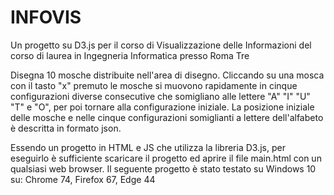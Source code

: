 # INFOVIS
Un progetto su D3.js per il corso di Visualizzazione delle Informazioni del corso di laurea in Ingegneria Informatica presso Roma Tre

Disegna 10 mosche distribuite nell'area di disegno. Cliccando su una
mosca con il tasto "x" premuto le mosche si muovono rapidamente in
cinque configurazioni diverse consecutive che somigliano alle lettere
"A" "I" "U" "T" e "O", per poi tornare alla configurazione iniziale. La
posizione iniziale delle mosche e nelle cinque configurazioni
somiglianti a lettere dell'alfabeto è descritta in formato json.

Essendo un progetto in HTML e JS che utilizza la libreria D3.js, per eseguirlo è sufficiente scaricare il progetto ed aprire il file main.html con un qualsiasi web browser.
Il seguente progetto è stato testato su Windows 10 su:
Chrome 74,
Firefox 67,
Edge 44
